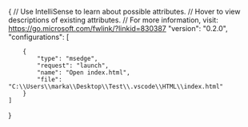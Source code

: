 {
    // Use IntelliSense to learn about possible attributes.
    // Hover to view descriptions of existing attributes.
    // For more information, visit: https://go.microsoft.com/fwlink/?linkid=830387
    "version": "0.2.0",
    "configurations": [

        {
            "type": "msedge",
            "request": "launch",
            "name": "Open index.html",
            "file": "C:\\Users\\marka\\Desktop\\Test\\.vscode\\HTML\\index.html"
        }
    ]
}

